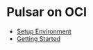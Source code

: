 # Pulsar on OCI

* [Setup Environment](00_setup-environment.md)
* [Getting Started](01_getting-started.md)

